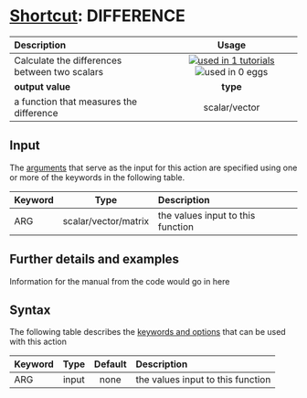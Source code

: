 # [Shortcut](shortcuts.md): DIFFERENCE

| Description    | Usage |
|:--------|:--------:|
| Calculate the differences between two scalars | [![used in 1 tutorials](https://img.shields.io/badge/tutorials-1-green.svg)](https://www.plumed-tutorials.org/browse.html?search=DIFFERENCE)![used in 0 eggs](https://img.shields.io/badge/nest-0-red.svg)|
 | **output value** | **type** |
| a function that measures the difference | scalar/vector |

## Input

The [arguments](specifying_arguments.html) that serve as the input for this action are specified using one or more of the keywords in the following table.

| Keyword |  Type | Description |
|:--------|:------:|:-----------|
| ARG | scalar/vector/matrix | the values input to this function |


## Further details and examples 
Information for the manual from the code would go in here 
## Syntax 
The following table describes the [keywords and options](parsing.md) that can be used with this action 

| Keyword | Type | Default | Description |
|:-------|:----:|:-------:|:-----------|
| ARG | input | none | the values input to this function |
